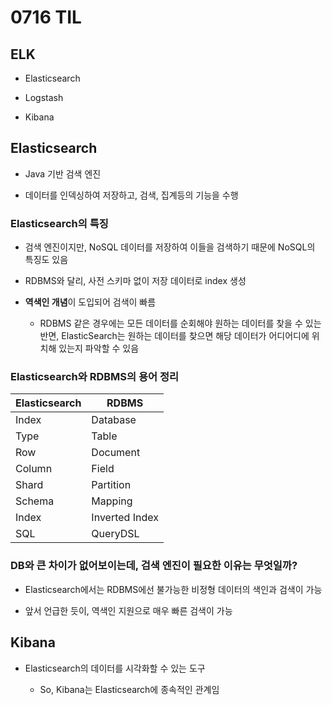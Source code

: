 # 0716 TIL

## ELK

- Elasticsearch
  
- Logstash
  
- Kibana

## Elasticsearch

- Java 기반 검색 엔진

- 데이터를 인덱싱하여 저장하고, 검색, 집계등의 기능을 수행

### Elasticsearch의 특징

- 검색 엔진이지만, NoSQL 데이터를 저장하여 이들을 검색하기 때문에 NoSQL의 특징도 있음

- RDBMS와 달리, 사전 스키마 없이 저장 데이터로 index 생성

- <b>역색인 개념</b>이 도입되어 검색이 빠름

  - RDBMS 같은 경우에는 모든 데이터를 순회해야 원하는 데이터를 찾을 수 있는 반면, ElasticSearch는 원하는 데이터를 찾으면 해당 데이터가 어디어디에 위치해 있는지 파악할 수 있음

### Elasticsearch와 RDBMS의 용어 정리
| Elasticsearch | RDBMS          |
| ------------- | -------------- |
| Index         | Database       |
| Type          | Table          |
| Row           | Document       |
| Column        | Field          |
| Shard         | Partition      |
| Schema        | Mapping        |
| Index         | Inverted Index |
| SQL           | QueryDSL       |

### DB와 큰 차이가 없어보이는데, 검색 엔진이 필요한 이유는 무엇일까?

- Elasticsearch에서는 RDBMS에선 불가능한 비정형 데이터의 색인과 검색이 가능
  
- 앞서 언급한 듯이, 역색인 지원으로 매우 빠른 검색이 가능

## Kibana

- Elasticsearch의 데이터를 시각화할 수 있는 도구

  - So, Kibana는 Elasticsearch에 종속적인 관계임